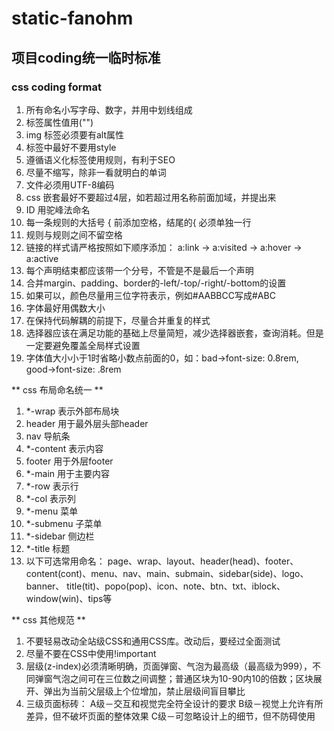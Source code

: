 # static-fanohm

## 项目coding统一临时标准

### css coding format

1. 所有命名小写字母、数字，并用中划线组成
2. 标签属性值用("")
3. img 标签必须要有alt属性
4. 标签中最好不要用style
5. 遵循语义化标签使用规则，有利于SEO
6. 尽量不缩写，除非一看就明白的单词
7. 文件必须用UTF-8编码
8. css 嵌套最好不要超过4层，如若超过用名称前面加域，并提出来
9. ID 用驼峰法命名
10. 每一条规则的大括号 { 前添加空格，结尾的{ 必须单独一行
11. 规则与规则之间不留空格
12. 链接的样式请严格按照如下顺序添加： a:link -> a:visited -> a:hover -> a:active
13. 每个声明结束都应该带一个分号，不管是不是最后一个声明
14. 合并margin、padding、border的-left/-top/-right/-bottom的设置
15. 如果可以，颜色尽量用三位字符表示，例如#AABBCC写成#ABC
16. 字体最好用偶数大小
17. 在保持代码解耦的前提下，尽量合并重复的样式
18. 选择器应该在满足功能的基础上尽量简短，减少选择器嵌套，查询消耗。但是一定要避免覆盖全局样式设置
19. 字体值大小小于1时省略小数点前面的0，如：bad->font-size: 0.8rem, good->font-size: .8rem


** css 布局命名统一 **

1. *-wrap 表示外部布局块
2. header 用于最外层头部header
3. nav 导航条
4. *-content 表示内容
5. footer 用于外层footer
6. *-main 用于主要内容
7. *-row 表示行
8. *-col 表示列
9. *-menu 菜单
10. *-submenu 子菜单
11. *-sidebar 侧边栏
12. *-title 标题
13. 以下可选常用命名： page、wrap、layout、header(head)、footer、
	content(cont)、menu、nav、main、submain、sidebar(side)、logo、banner、
	title(tit)、popo(pop)、icon、note、btn、txt、iblock、window(win)、tips等

** css 其他规范 **

1. 不要轻易改动全站级CSS和通用CSS库。改动后，要经过全面测试
2. 尽量不要在CSS中使用!important
3. 层级(z-index)必须清晰明确，页面弹窗、气泡为最高级（最高级为999），不同弹窗气泡之间可在三位数之间调整；普通区块为10-90内10的倍数；区块展开、弹出为当前父层级上个位增加，禁止层级间盲目攀比
4. 三级页面标砖：
	A级－交互和视觉完全符全设计的要求
    B级－视觉上允许有所差异，但不破坏页面的整体效果
    C级－可忽略设计上的细节，但不防碍使用